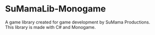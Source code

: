 # SuMamaLib-Monogame
A game library created for game development by SuMama Productions. This library is made with C# and Monogame.
